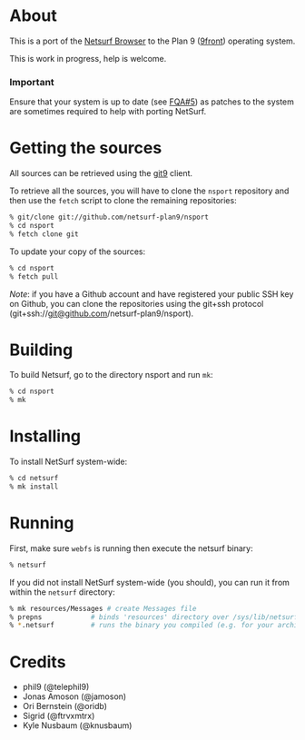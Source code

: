 # About

This is a port of the [Netsurf Browser](http://netsurf-browser.org)
to the Plan 9 ([9front](http://9front.org)) operating system.

This is work in progress, help is welcome.

### Important

Ensure that your system is up to date (see [FQA#5](http://fqa.9front.org/fqa5.html#5.2)) as patches to the system are sometimes required to help with porting NetSurf.

# Getting the sources

All sources can be retrieved using the [git9](https://git.sr.ht/~ori/git9) client.

To retrieve all the sources, you will have to clone the `nsport` repository and then use the `fetch` script to clone the remaining repositories:
```sh
% git/clone git://github.com/netsurf-plan9/nsport
% cd nsport
% fetch clone git
```
To update your copy of the sources:
```sh
% cd nsport
% fetch pull
```

*Note*: if you have a Github account and have registered your public SSH key on Github, you can clone the repositories using the git+ssh protocol (git+ssh://git@github.com/netsurf-plan9/nsport).

# Building

To build Netsurf, go to the directory nsport and run `mk`:
```sh
% cd nsport
% mk
```

# Installing

To install NetSurf system-wide:
```sh
% cd netsurf
% mk install
```

# Running

First, make sure `webfs` is running then execute the netsurf binary:
```sh
% netsurf
```
If you did not install NetSurf system-wide (you should), you can run it from within the `netsurf` directory:
```sh
% mk resources/Messages	# create Messages file
% prepns      		# binds 'resources' directory over /sys/lib/netsurf
% *.netsurf   		# runs the binary you compiled (e.g. for your architecture [568])
```

# Credits

- phil9 (@telephil9)
- Jonas Amoson (@jamoson)
- Ori Bernstein (@oridb)
- Sigrid (@ftrvxmtrx)
- Kyle Nusbaum (@knusbaum)
